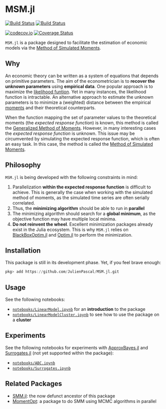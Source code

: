 # MSM.jl

[![Build Status](https://github.com/JulienPascal/MSM.jl/workflows/CI/badge.svg)](https://github.com/JulienPascal/MSM.jl/actions)
[![Build Status](https://travis-ci.com/JulienPascal/MSM.jl.svg?branch=main)](https://travis-ci.com/JulienPascal/MSM.jl)

[![codecov.io](https://codecov.io/gh/JulienPascal/MSM.jl/branch/julia_1.5/graphs/badge.svg)](https://codecov.io/gh/JulienPascal/MSM.jl/branch/julia_1.5/)
[![Coverage Status](https://coveralls.io/repos/github/JulienPascal/MSM.jl/badge.svg?branch=main)](https://coveralls.io/github/JulienPascal/MSM.jl?branch=main)


`MSM.jl` is a package designed to facilitate the estimation of economic models
via the [Method of Simulated Moments](https://en.wikipedia.org/wiki/Method_of_simulated_moments).

## Why

An economic theory can be written as a system of equations that depends on primitive
parameters. The aim of the econometrician is to **recover the unknown parameters**
using **empirical data**. One popular approach is to maximize the [likelihood funtion](https://en.wikipedia.org/wiki/Likelihood_function).
Yet in many instances, the likelihood function is intractable. An alternative approach to estimate the unknown parameters is to minimize a (weighted) distance between
the empirical [moments](https://en.wikipedia.org/wiki/Moment_(mathematics)) and their theoretical counterparts.

When the function mapping the set of parameter values to the theoretical moments (the *expected response function*) is known, this method is called
the [Generalized Method of Moments](https://en.wikipedia.org/wiki/Generalized_method_of_moments).
However, in many interesting cases the *expected response function* is unknown. This issue may be circumvented by simulating the expected response function, which is often an easy task. In this case, the method is called the [Method of Simulated Moments](https://en.wikipedia.org/wiki/Method_of_simulated_moments).

## Philosophy

`MSM.jl` is being developed with the following constraints in mind:
1. Parallelization **within the expected response function** is difficult
to achieve. This is generally the case when working with the simulated method of moments, as the simulated time series are often serially correlated.
2. Thus, the **minimizing algorithm** should be able to run in **parallel**
3. The minimizing algorithm should search for a **global minimum**, as the
objective function may have multiple local minima.
4. **Do not reinvent the wheel**. Excellent minimization packages already exist in
the Julia ecosystem. This is why `MSM.jl` relies on [BlackBoxOptim.jl](https://github.com/robertfeldt/BlackBoxOptim.jl) and [Optim.jl](https://github.com/JuliaNLSolvers/Optim.jl) to perform the minimization.


## Installation

This package is still in its development phase. Yet, if you feel brave enough:
```julia
pkg> add https://github.com/JulienPascal/MSM.jl.git
```

## Usage

See the following notebooks:
* [`notebooks/LinearModel.ipynb`](notebooks/LinearModel.ipynb) for an **introduction** to the package
* [`notebooks/LinearModelCluster.ipynb`](notebooks/LinearModelCluster.ipynb) to see how to use the package on a **cluster**

## Experiments

See the following notebooks for experiments with [ApproxBayes.jl](https://github.com/marcjwilliams1/ApproxBayes.jl) and [Surrogates.jl](https://github.com/SciML/Surrogates.jl) (not yet supported within the package):
* [`notebooks/ABC.ipynb`](notebooks/ABC.ipynb)
* [`notebooks/Surrogates.ipynb`](notebooks/Surrogates.ipynb)

## Related Packages

* [SMM.jl](https://github.com/JulienPascal/SMM.jl): the now defunct ancestor of this package
* [MomentOpt](https://github.com/floswald/SMM.jl): a package to do SMM using MCMC algorithms in parallel
